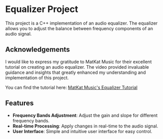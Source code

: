 # Equalizer Project

This project is a C++ implementation of an audio equalizer. The equalizer allows you to adjust the balance between frequency components of an audio signal.

## Acknowledgements

I would like to express my gratitude to MatKat Music for their excellent tutorial on creating an audio equalizer. The video provided invaluable guidance and insights that greatly enhanced my understanding and implementation of this project.

You can find the tutorial here: [MatKat Music's Equalizer Tutorial](https://www.example.com)

## Features

- **Frequency Bands Adjustment**: Adjust the gain and slope for different frequency bands.
- **Real-time Processing**: Apply changes in real-time to the audio signal.
- **User Interface**: Simple and intuitive user interface for easy control.

